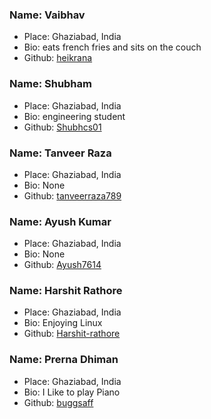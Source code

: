 ### **Name: Vaibhav**
- Place: Ghaziabad, India
- Bio: eats french fries and sits on the couch
- Github: [heikrana](https://www.github.com/heikrana)

### **Name: Shubham**
- Place: Ghaziabad, India 
- Bio: engineering student
- Github: [Shubhcs01](https://github.com/Shubhcs01)

### **Name: Tanveer Raza**
- Place: Ghaziabad, India
- Bio: None
- Github: [tanveerraza789](https://www.github.com/tanveerraza789)

### **Name: Ayush Kumar**
- Place: Ghaziabad, India
- Bio: None
- Github: [Ayush7614](https://www.github.com/Ayush7614)

### **Name: Harshit Rathore**
- Place: Ghaziabad, India
- Bio: Enjoying Linux
- Github: [Harshit-rathore](https://github.com/Harshit-rathore)

### **Name: Prerna Dhiman**
- Place: Ghaziabad, India
- Bio: I Like to play Piano 
- Github: [buggsaff](https://github.com/buggsaff)